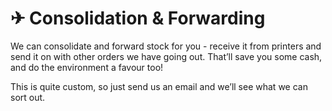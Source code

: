 # ✈ Consolidation & Forwarding

We can consolidate and forward stock for you - receive it from printers and send it on with other orders we have going out. That’ll save you some cash, and do the environment a favour too!

This is quite custom, so just send us an email and we’ll see what we can sort out.
